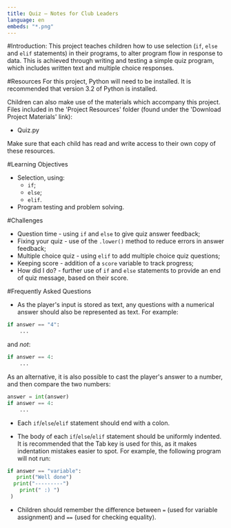 ```yaml
---
title: Quiz — Notes for Club Leaders
language: en
embeds: "*.png"
---
```


#Introduction:
This project teaches children how to use selection (`if`, `else` and `elif` statements) in their programs, to alter program flow in response to data. This is achieved through writing and testing a simple quiz program, which includes written text and multiple choice responses.

#Resources
For this project, Python will need to be installed. It is recommended that version 3.2 of Python is installed.

Children can also make use of the materials which accompany this project. Files included in the 'Project Resources' folder (found under the 'Download Project Materials' link):

+ Quiz.py

Make sure that each child has read and write access to their own copy of these resources.

#Learning Objectives
+ Selection, using:
	+ `if`;
	+ `else`;
	+ `elif`.
+ Program testing and problem solving.

#Challenges
+ Question time - using `if` and `else` to give quiz answer feedback;
+ Fixing your quiz - use of the `.lower()` method to reduce errors in answer feedback;
+ Multiple choice quiz - using `elif` to add multiple choice quiz questions;
+ Keeping score - addition of a `score` variable to track progress;
+ How did I do? - further use of `if` and `else` statements to provide an end of quiz message, based on their score.

#Frequently Asked Questions
+ As the player's input is stored as text, any questions with a numerical answer should also be represented as text. For example:

```python
if answer == "4":
	...
```

and *not*:

```python
if answer == 4:
	...
```

As an alternative, it is also possible to cast the player's answer to a number, and then compare the two numbers:

```python
answer = int(answer)
if answer == 4:
	...
```

+ Each `if`/`else`/`elif` statement should end with a colon.

+ The body of each `if`/`else`/`elif` statement should be uniformly indented. It is recommended that the Tab key is used for this, as it makes indentation mistakes easier to spot. For example, the following program will not run:

```python
if answer == "variable":
   print("Well done")
  print("---------")
    print(" :) ")
 )
```

+ Children should remember the difference between `=` (used for variable assignment) and `==` (used for checking equality).